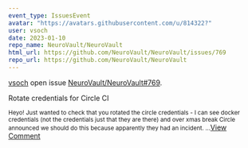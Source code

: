 ```yaml
---
event_type: IssuesEvent
avatar: "https://avatars.githubusercontent.com/u/814322?"
user: vsoch
date: 2023-01-10
repo_name: NeuroVault/NeuroVault
html_url: https://github.com/NeuroVault/NeuroVault/issues/769
repo_url: https://github.com/NeuroVault/NeuroVault
---
```


<a href='https://github.com/vsoch' target='_blank'>vsoch</a> open issue <a href='https://github.com/NeuroVault/NeuroVault/issues/769' target='_blank'>NeuroVault/NeuroVault#769</a>.

<p>Rotate credentials for Circle CI</p><small>Heyo! Just wanted to check that you rotated the circle credentials - I can see docker credentials (not the credentials just that they are there) and over xmas break Circle announced we should do this because apparently they had an incident....</small><a href='https://github.com/NeuroVault/NeuroVault/issues/769' target='_blank'>View Comment</a>
